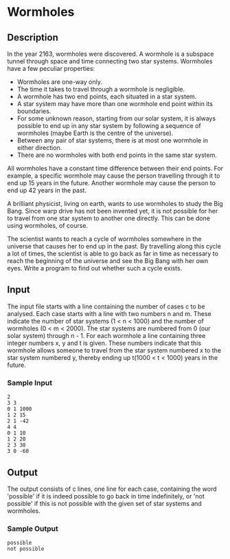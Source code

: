 # Wormholes

## Description

In the year 2163, wormholes were discovered. A wormhole is a subspace tunnel
through space and time connecting two star systems. Wormholes have a few
peculiar properties:

- Wormholes are one-way only.
- The time it takes to travel through a wormhole is negligible.
- A wormhole has two end points, each situated in a star system.
- A star system may have more than one wormhole end point within its boundaries.
- For some unknown reason, starting from our solar system, it is always
possible to end up in any star system by following a sequence of wormholes
(maybe Earth is the centre of the universe).
- Between any pair of star systems, there is at most one wormhole in either
direction.
- There are no wormholes with both end points in the same star system.

All wormholes have a constant time difference between their end points. For
example, a specific wormhole may cause the person travelling through it to end
up 15 years in the future. Another wormhole may cause the person to end up 42
years in the past.

A brilliant physicist, living on earth, wants to use wormholes to study the Big
Bang. Since warp drive has not been invented yet, it is not possible for her to
travel from one star system to another one directly. This can be done using
wormholes, of course.

The scientist wants to reach a cycle of wormholes somewhere in the universe
that causes her to end up in the past. By travelling along this cycle a lot of
times, the scientist is able to go back as far in time as necessary to reach
the beginning of the universe and see the Big Bang with her own eyes. Write a
program to find out whether such a cycle exists.


## Input

The input file starts with a line containing the number of cases c to be
analysed. Each case starts with a line with two numbers n and m. These indicate
the number of star systems (1 < n < 1000) and the number of wormholes
(0 < m < 2000). The star systems are numbered from 0 (our solar
system) through n - 1. For each wormhole a line containing three integer
numbers x, y and t is given. These numbers indicate that this wormhole allows
someone to travel from the star system numbered x to the star system numbered
y, thereby ending up t(1000 < t < 1000) years in the future.

### Sample Input

```
2
3 3
0 1 1000
1 2 15
2 1 -42
4 4
0 1 10
1 2 20
2 3 30
3 0 -60
```


## Output

The output consists of c lines, one line for each case, containing the word
'possible' if it is indeed possible to go back in time indefinitely, or
'not possible' if this is not possible with the given set of star systems and
wormholes.

### Sample Output

```
possible
not possible
```
